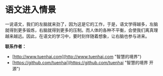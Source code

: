 # 语文进入情景

一说语文，我们的左脑就来劲了，因为这是它的工作，于是，语文学得越多，左脑就得到更多锻炼，右脑就得到更多的压制。而人体的各种不平衡，会使我们离真理越来越远。因此，在语文的学习中，要时刻伴随着想象，让右脑也参与进来。

**联系作者：**
* [http://www.tuenhai.com](http://www.tuenhai.com "智慧的境界")
* [https://github.com/tuenhai](https://github.com/tuenhai "智慧的境界 开源")
